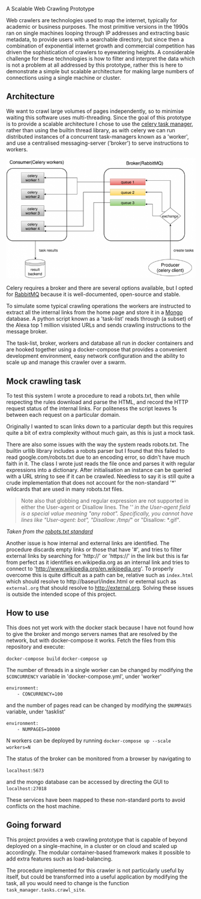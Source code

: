 A Scalable Web Crawling Prototype

Web crawlers are technologies used to map the internet, typically for academic or business purposes. The most primitive versions in the 1990s ran on single machines looping through IP addresses and extracting basic metadata, to provide users with a searchable directory, but since then a combination of exponential internet growth and commercial competition has driven the sophistication of crawlers to eyewatering heights. A considerable challenge for these technologies is how to filter and interpret the data which is not a problem at all addressed by this prototype, rather this is here to demonstrate a simple but scalable architecture for making large numbers of connections using a single machine or cluster.

## Architecture
We want to crawl large volumes of pages independently, so to minimise waiting this software uses multi-threading. Since the goal of this prototype is to provide a scalable architecture I chose to use the [celery task manager](http://www.celeryproject.org/), rather than using the builtin thread library, as with celery we can run distributed instances of a concurrent task-managers known as a 'worker', and use a centralised messaging-server ('broker') to serve instructions to workers.

![Schematic](images/schematic.png)

Celery requires a broker and there are several options available, but I opted for [RabbitMQ](https://www.rabbitmq.com) because it is well-documented, open-source and stable.

To simulate some typical crawling operations the workers are instructed to extract all the internal links from the home page and store it in a [Mongo ](https://www.mongodb.com/) database. A python script known as a 'task-list' reads through (a subset) of the Alexa top 1 million visisted URLs and sends crawling instructions to the message broker.

The task-list, broker, workers and database all run in docker containers and are hooked together using a docker-compose that provides a convenient development environment, easy network configuration and the ability to scale up and manage this crawler over a swarm.

## Mock crawling task
To test this system I wrote a procedure to read a robots.txt, then while respecting the rules download and parse the HTML, and record the HTTP  request status of the internal links. For politeness the script leaves 1s between each request on a particular domain.

Originally I wanted to scan links down to a particular depth but this requires quite a bit of extra complexity without much gain, as this is just a mock task.

There are also some issues with the way the system reads robots.txt. The 
builtin urllib library includes a robots parser but I found that this failed to read google.com/robots.txt due to an encoding error, so didn't have much faith in it. The class I wrote just reads the file once and parses it with regular expressions into a dictionary. After initialisation an instance can be queried with a URL string to see if it can be crawled. Needless to say it is still quite a crude implementation that does not account for the non-standard '*' wildcards that are used in many robots.txt files.

> Note also that globbing and regular expression are not supported in either the User-agent or Disallow lines. The '*' in the User-agent field is a special value meaning "any robot". Specifically, you cannot have lines like "User-agent: *bot*", "Disallow: /tmp/*" or "Disallow: *.gif". 

*Taken from the [robots.txt standard](http://www.robotstxt.org/robotstxt.html)*

Another issue is how internal and external links are identified. The procedure discards empty links or those that have '#', and tries to filter external links by searching for 'http://' or 'https://' in the link but this is far from perfect as it identifies en.wikipedia.org as an internal link and tries to connect to 'http://www.wikipedia.org/en.wikipedia.org'. To properly overcome this is quite difficult as a path can be, relative such as `index.html` which should resolve to http://baseurl/index.html or external such as `external.org` that should resolve to http://external.org. Solving these issues is outside the intended scope of this project.

## How to use
This does not yet work with the docker stack because I have not found how to give the broker and mongo servers names that are resolved by the network, but with docker-compose it works. Fetch the files from this repository and execute:

`docker-compose build`
`docker-compose up`

The number of threads in a single worker can be changed by modifying the `$CONCURRENCY` variable in 'docker-compose.yml', under 'worker'

```
environment:                                                                                                                                       
    - CONCURRENCY=100
```

and the number of pages read can be changed by modifying the `$NUMPAGES` variable, under 'tasklist'
```
environment:                                                                                                                                       
    - NUMPAGES=10000 
```

N workers can be deployed by running
`docker-compose up --scale workers=N`

The status of the broker can be monitored from a browser by navigating to

`localhost:5673`

and the mongo database can be accessed by directing the GUI to
`localhost:27018`

These services have been mapped to these non-standard ports to avoid conflicts on the host machine.

## Going forward

This project provides a web crawling prototype that is capable of beyond deployed on a single-machine, in a cluster or on cloud and scaled up accordingly. The modular container-based framework makes it possible to add extra features such as load-balancing.

The procedure implemented for this crawler is not particularly useful by itself, but could be transformed into a useful application by modifying the task, all you would need to change is the function `task_manager.tasks.crawl_site`.
